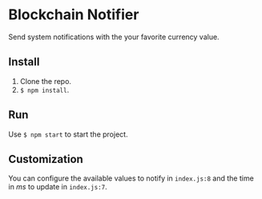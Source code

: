 # Blockchain Notifier

Send system notifications with the your favorite currency value.

## Install

1. Clone the repo.
2. `$ npm install`.

## Run

Use `$ npm start` to start the project.

## Customization

You can configure the available values to notify in `index.js:8` and the time in _ms_ to update in `index.js:7`.
